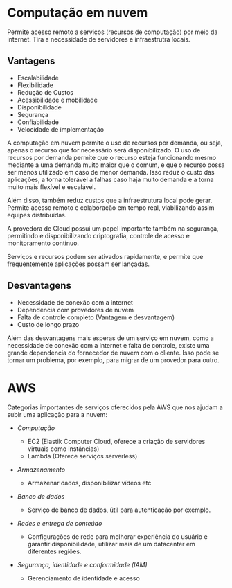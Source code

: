 # Computação em nuvem
 Permite acesso remoto a serviços (recursos de computação) por meio da internet. Tira a necessidade de servidores e infraestrutra locais.

## Vantagens
- Escalabilidade
- Flexibilidade
- Redução de Custos
- Acessibilidade e mobilidade
- Disponibilidade 
- Segurança 
- Confiabilidade 
- Velocidade de implementação

A computação em nuvem permite o uso de recursos por demanda, ou seja, apenas o recurso que for necessário será disponibilizado. O uso de recursos por demanda permite que o recurso esteja funcionando mesmo mediante a uma demanda muito maior que o comum, e que o recurso possa ser menos utilizado em caso de menor demanda. Isso reduz o custo das aplicações, a torna tolerável a falhas caso haja muito demanda e a torna muito mais flexível e escalável. 

Além disso, também reduz custos que a infraestrutura local pode gerar. Permite acesso remoto e colaboração em tempo real, viabilizando assim equipes distribuídas.

A provedora de Cloud possui um papel importante também na segurança, permitindo e disponibilizando criptografia, controle de acesso e monitoramento contínuo.

Serviços e recursos podem ser ativados rapidamente, e permite que frequentemente aplicações possam ser lançadas.

## Desvantagens
- Necessidade de conexão com a internet
- Dependência com provedores de nuvem
- Falta de controle completo (Vantagem e desvantagem)
- Custo de longo prazo

Além das desvantagens mais esperas de um serviço em nuvem, como a necessidade de conexão com a internet e falta de controle, existe uma grande dependencia do fornecedor de nuvem com o cliente. Isso pode se tornar um problema, por exemplo, para migrar de um provedor para outro.

# AWS 

Categorias importantes de serviços oferecidos pela AWS que nos ajudam a subir uma aplicação para a nuvem:

- _Computação_
    - EC2 (Elastik Computer Cloud, oferece a criação de servidores virtuais como instâncias)    
    - Lambda (Oferece serviços serverless)

- _Armazenamento_
    - Armazenar dados, disponibilizar vídeos etc

- _Banco de dados_
    - Serviço de banco de dados, útil para autenticação por exemplo.

- _Redes e entrega de conteúdo_
    - Configurações de rede para melhorar experiência do usuário e garantir disponibilidade, utilizar mais de um datacenter em diferentes regiões.

- _Segurança, identidade e conformidade (IAM)_
    - Gerenciamento de identidade e acesso
